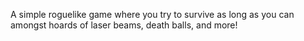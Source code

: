 A simple roguelike game where you try to survive as long as you can amongst hoards of laser beams, death balls, and more!
